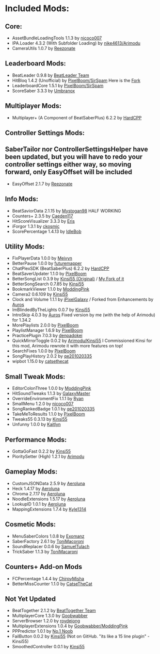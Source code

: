 # Included Mods:
## Core:
- AssetBundleLoadingTools 1.1.3 by [nicoco007](https://github.com/nicoco007/AssetBundleLoadingTools/releases)
- IPA.Loader 4.3.2 (With Subfolder Loading) by [nike4613/Arimodu](https://github.com/Arimodu/BeatSaber-IPA-Reloaded/tree/Fix-64-config-limit)
- CameraUtils 1.0.7 by [Reezonate](https://github.com/Reezonate/CameraUtils/releases)

## Leaderboard Mods:
- BeatLeader 0.9.8 by [BeatLeader Team](https://github.com/BeatLeader/beatleader-mod/releases)
- HitBloq 1.4.2 (Unofficial) by [PixelBoom/SirSpam](https://github.com/PauseChampions/Hitbloq/releases) Here is the [Fork](https://github.com/iPixelGalaxy/Hitbloq)
- LeaderboardCore 1.5.1 by [PixelBoom/SirSpam](https://github.com/rithik-b/LeaderboardCore/releases)
- ScoreSaber 3.3.3 by [Umbranox](https://github.com/ScoreSaber/scoresaber-plugin/releases)

## Multiplayer Mods:
- Multiplayer+ (A Component of BeatSaberPlus) 6.2.2 by [HardCPP](https://github.com/hardcpp/BeatSaberPlus/releases)

## Controller Settings Mods:
## SaberTailor nor ControllerSettingsHelper have been updated, but you will have to redo your controller settings either way, so moving forward, only EasyOffset will be included
- EasyOffset 2.1.7 by [Reezonate](https://github.com/Reezonate/EasyOffset/releases)

## Info Mods:
- BeatSaviorData 2.1.15 by [Mystogan98](https://github.com/Mystogan98/BeatSaviorData/releases) HALF WORKING
- Counters+ 2.3.5 by [Caeden117](https://github.com/Caeden117/CountersPlus/releases)
- HitScoreVisualizer 3.3.3 by [Eris](https://github.com/ErisApps/HitScoreVisualizer/releases) 
- iForgor 1.3.1 by [ckosmic](https://github.com/ckosmic/IForgor/releases)
- ScorePercentage 1.4.13 by [IdleBob](https://github.com/Idlebawb/ScorePercentage/releases)

## Utility Mods:
- FixPlayerData 1.0.0 by [Meivyn](https://github.com/Meivyn)
- BetterPause 1.0.0 by [futuremapper](https://github.com/Futuremappermydud/BetterPause/releases)
- ChatPlexSDK (BeatSaberPlus) 6.2.2 by [HardCPP](https://github.com/hardcpp/BeatSaberPlus/releases)
- BeatSaverUpdater 1.1.0 by [PixelBoom](https://github.com/rithik-b/BeatSaverUpdater/releases)
- BetterSongList 0.3.9 by [Kinsi55 (Original)](https://github.com/kinsi55/BeatSaber_BetterSongList/releases) / [My Fork of it](https://github.com/iPixelGalaxy/BeatSaber_BetterSongList/releases)
- BetterSongSearch 0.7.85 by [Kinsi55](https://github.com/kinsi55/BeatSaber_BetterSongSearch/releases)
- BookmarkViewer 1.1.0 by [ModdingPink](https://github.com/ModdingPink/BookmarkViewer/releases)
- Camera2 0.6.109 by [Kinsi55](https://github.com/kinsi55/CS_BeatSaber_Camera2/releases)
- Clock and Volume 1.1.1 by [iPixelGalaxy](https://github.com/iPixelGalaxy/ClockAndVolume/releases) / Forked from Enhancements by [Auros](https://github.com/Auros/Enhancements/releases)
- ImBlindedByTheLights 0.0.7 by [Kinsi55](https://github.com/kinsi55/BeatSaber_ImBlindedByTheLights/releases)
- IntroSkip 4.0.3 by [Auros](https://github.com/Auros/Intro-Skip/releases) Fixed version by me (with the help of Arimodu) for 1.34.2
- MorePlaylists 2.0.0 by [PixelBoom](https://github.com/rithik-b/MorePlaylists/releases)
- PlaylistManager 1.6.9 by [PixelBoom](https://github.com/rithik-b/PlaylistManager/releases)
- PracticePlugin 7.0.3 by [denpadokei](https://github.com/denpadokei/PracticePlugin/releases)
- QuickMirrorToggle 0.0.2 by [Arimodu/Kinsi55](https://github.com/Arimodu/QuickMirrorToggle) I Commissioned Kinsi for this mod, Arimodu rewrote it with more features on top!
- SearchFixes 1.0.0 by [PixelBoom](https://github.com/rithik-b/SearchFixes/releases)
- SongPlayHistory 2.0.2 by [qe201020335](https://github.com/qe201020335/SongPlayHistory/releases)
- wipbot 1.15.0 by [catsethecat](https://github.com/catsethecat/wipbot/releases)

## Small Tweak Mods:
- EditorColonThree 1.0.0 by [ModdingPink](https://github.com/ModdingPink/EditorColonThree/releases)
- HitSoundTweaks 1.1.3 by [GalaxyMaster](https://github.com/GalaxyMaster2/HitsoundTweaks/releases)
- OverrideEnviromentFix 1.1.1 by [Ryan](https://github.com/rfcaps/OverrideEnvironmentFix/releases)
- SmallMenu 1.2.0 by [nicoco007](https://github.com/nicoco007/BeatSaberSmallMenu/releases)
- SongRankedBadge 1.0.1 by [qe201020335](https://github.com/qe201020335/SongRankedBadge/releases)
- TakeMeToResults 1.1.0 by [PixelBoom](https://github.com/rithik-b/TakeMeToResults/releases)
- Tweaks55 0.3.13 by [Kinsi55](https://github.com/kinsi55/BeatSaber_Tweaks55/releases)
- Unfunny 1.0.0 by [Kaitlyn](https://github.com/ItsKaitlyn03/Unfunny/releases)

## Performance Mods:
- GottaGoFast 0.2.2 by [Kinsi55](https://github.com/kinsi55/CS_BeatSaber_GottaGoFast/releases)
- PioritySetter (High) 1.2.1 by [Arimodu](https://github.com/Arimodu/PrioritySetter/releases)

## Gameplay Mods:
- CustomJSONData 2.5.9 by [Aeroluna](https://github.com/Aeroluna/CustomJSONData/releases)
- Heck 1.4.17 by [Aeroluna](https://github.com/Aeroluna/Heck/releases)
- Chroma 2.7.17 by [Aeroluna](https://github.com/Aeroluna/Heck/releases)
- NoodleExtensions 1.5.17 by [Aeroluna](https://github.com/Aeroluna/Heck/releases)
- LookupID 1.0.1 by [Aeroluna](https://github.com/Aeroluna/Heck/releases)
- MappingExtensions 1.7.4 by [Kyle1314](https://github.com/Kylemc1413/MappingExtensions)


## Cosmetic Mods:
- MenuSaberColors 1.0.8 by [Exomanz](https://github.com/Exomanz/MenuSaberColors/releases)
- SaberFactory 2.6.1 by [ToniMacoroni](https://github.com/ToniMacaroni/SaberFactory/releases)
- SoundReplacer 0.0.6 by [SamuelTulach](https://github.com/SamuelTulach/SoundReplacer/releases)
- TrickSaber 1.1.3 by [ToniMacaroni](https://github.com/ToniMacaroni/TrickSaber/releases)

## Counters+ Add-on Mods
- FCPercentage 1.4.4 by [ChirpyMisha](https://github.com/ChirpyMisha/FC-Percentage/releases)
- BetterMissCounter 1.1.0 by [CatseTheCat](https://github.com/catsethecat/BetterMissCounter/releases)

## Not Yet Updated
- BeatTogether 2.1.2 by [BeatTogether Team](https://github.com/BeatTogether/BeatTogether/releases)
- MultiplayerCore 1.3.0 by [Goobwabber](https://github.com/Goobwabber/MultiplayerCore/releases)
- ServerBrowser 1.2.0 by [roydejong](https://github.com/roydejong/BeatSaberServerBrowser/releases)
- MultiplayerExtensions 1.0.4 by [Goobwabber/ModdingPink](https://github.com/Goobwabber/MultiplayerExtensions/releases)
- PPPredictor 1.0.1 by [No.1 Noob](https://github.com/no-1-noob/PPPredictor/releases)
- FailButton 0.0.2 by [Kinsi55](https://github.com/kinsi55) (Not on GitHub. "its like a 15 line plugin" -Kinsi55)
- SmoothedController 0.0.1 by [Kinsi55](https://github.com/kinsi55/BeatSaber_SmoothedController/releases)
